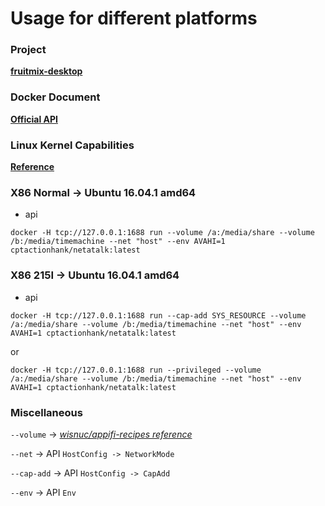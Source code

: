 # Usage for different platforms

### Project

[**fruitmix-desktop**](https://github.com/wisnuc/fruitmix-desktop)


### Docker Document

[**Official API**](https://docs.docker.com/engine/api/v1.26/)


### Linux Kernel Capabilities

[**Reference**](https://linux.die.net/man/7/capabilities)


### X86 Normal -> Ubuntu 16.04.1 amd64

+ api

`docker -H tcp://127.0.0.1:1688 run --volume /a:/media/share --volume /b:/media/timemachine --net "host" --env AVAHI=1 cptactionhank/netatalk:latest`


### X86 215I -> Ubuntu 16.04.1 amd64

+ api

`docker -H tcp://127.0.0.1:1688 run --cap-add SYS_RESOURCE --volume /a:/media/share --volume /b:/media/timemachine --net "host" --env AVAHI=1 cptactionhank/netatalk:latest`

or

`docker -H tcp://127.0.0.1:1688 run --privileged --volume /a:/media/share --volume /b:/media/timemachine --net "host" --env AVAHI=1 cptactionhank/netatalk:latest`


### Miscellaneous

`--volume` -> [*wisnuc/appifi-recipes reference*](https://github.com/wisnuc/appifi-recipes/blob/release/doc/customizationParameters.md)

`--net` -> API `HostConfig -> NetworkMode`

`--cap-add` -> API `HostConfig -> CapAdd`

`--env` -> API `Env`
